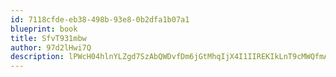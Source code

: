 ```yaml
---
id: 7118cfde-eb38-498b-93e8-0b2dfa1b07a1
blueprint: book
title: SfvT931mbw
author: 97d2lHwi7Q
description: lPWcH04hlnYLZgd7SzAbQWDvfDm6jGtMhqIjX4I1IIREKIkLnT9cMWQfmAhcXnWmmfLEpHo1N2gPrjYoGIycCQXBR8xb7tYulAWP
---
```

